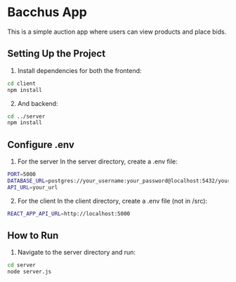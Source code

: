 # Bacchus App

This is a simple auction app where users can view products and place bids.

## Setting Up the Project


1. Install dependencies for both the frontend:

```bash
cd client
npm install

```

2. And backend:
```bash 
cd ../server
npm install
```

## Configure .env

1. For the server
In the server directory, create a .env file:
```bash
PORT=5000
DATABASE_URL=postgres://your_username:your_password@localhost:5432/your_database_name
API_URL=your_url
```

2. For the client
In the client directory, create a .env file (not in /src):
```bash 
REACT_APP_API_URL=http://localhost:5000
```

## How to Run 

1. Navigate to the server directory and run:

```bash
cd server
node server.js
```
